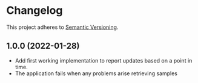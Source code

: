 # Changelog

This project adheres to [Semantic Versioning](https://semver.org/).

## 1.0.0 (2022-01-28)

* Add first working implementation to report updates based on a point in time.
* The application fails when any problems arise retrieving samples 


